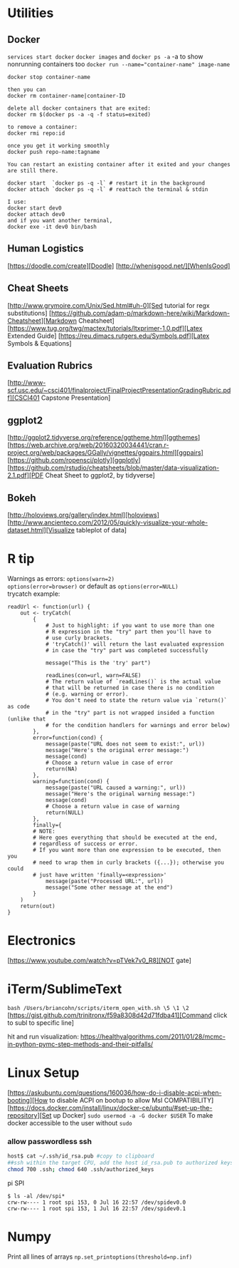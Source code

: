 # Utilities
## Docker
`services start docker`
`docker images` and `docker ps -a` -a to show nonrunning containers too
`docker run --name="container-name" image-name`

```
docker stop container-name

then you can
docker rm container-name|container-ID

delete all docker containers that are exited:
docker rm $(docker ps -a -q -f status=exited) 

to remove a container:
docker rmi repo:id

once you get it working smoothly
docker push repo-name:tagname

You can restart an existing container after it exited and your changes are still there.

docker start  `docker ps -q -l` # restart it in the background
docker attach `docker ps -q -l` # reattach the terminal & stdin

I use:
docker start dev0
docker attach dev0
and if you want another terminal, 
docker exe -it dev0 bin/bash

```

## Human Logistics
[https://doodle.com/create][Doodle]
[http://whenisgood.net/][WhenIsGood]

## Cheat Sheets
[http://www.grymoire.com/Unix/Sed.html#uh-0][Sed tutorial for regx substitutions]
[https://github.com/adam-p/markdown-here/wiki/Markdown-Cheatsheet][Markdown Cheatsheet]
[https://www.tug.org/twg/mactex/tutorials/ltxprimer-1.0.pdf][Latex Extended Guide]
[https://reu.dimacs.rutgers.edu/Symbols.pdf][Latex Symbols & Equations]

## Evaluation Rubrics
[http://www-scf.usc.edu/~csci401/finalproject/FinalProjectPresentationGradingRubric.pdf][CSCI401 Capstone Presentation]

## ggplot2
[http://ggplot2.tidyverse.org/reference/ggtheme.html][ggthemes]
[https://web.archive.org/web/20160320034441/cran.r-project.org/web/packages/GGally/vignettes/ggpairs.html][ggpairs]
[https://github.com/ropensci/plotly][ggplotly]
[https://github.com/rstudio/cheatsheets/blob/master/data-visualization-2.1.pdf][PDF Cheat Sheet to ggplot2, by tidyverse]
## Bokeh
[http://holoviews.org/gallery/index.html][holoviews]
[http://www.ancienteco.com/2012/05/quickly-visualize-your-whole-dataset.html][Visualize tableplot of data]


# R tip
Warnings as errors: `options(warn=2)`   
`options(error=browser)` or default as `options(error=NULL)`  
trycatch example:
```
readUrl <- function(url) {
    out <- tryCatch(
        {
            # Just to highlight: if you want to use more than one 
            # R expression in the "try" part then you'll have to 
            # use curly brackets.
            # 'tryCatch()' will return the last evaluated expression 
            # in case the "try" part was completed successfully

            message("This is the 'try' part")

            readLines(con=url, warn=FALSE) 
            # The return value of `readLines()` is the actual value 
            # that will be returned in case there is no condition 
            # (e.g. warning or error). 
            # You don't need to state the return value via `return()` as code 
            # in the "try" part is not wrapped insided a function (unlike that
            # for the condition handlers for warnings and error below)
        },
        error=function(cond) {
            message(paste("URL does not seem to exist:", url))
            message("Here's the original error message:")
            message(cond)
            # Choose a return value in case of error
            return(NA)
        },
        warning=function(cond) {
            message(paste("URL caused a warning:", url))
            message("Here's the original warning message:")
            message(cond)
            # Choose a return value in case of warning
            return(NULL)
        },
        finally={
        # NOTE:
        # Here goes everything that should be executed at the end,
        # regardless of success or error.
        # If you want more than one expression to be executed, then you 
        # need to wrap them in curly brackets ({...}); otherwise you could
        # just have written 'finally=<expression>' 
            message(paste("Processed URL:", url))
            message("Some other message at the end")
        }
    )    
    return(out)
}
```

# Electronics
[https://www.youtube.com/watch?v=pTVek7v0_R8][NOT gate]

# iTerm/SublimeText
`bash /Users/briancohn/scripts/iterm_open_with.sh \5 \1 \2 `
[https://gist.github.com/trinitronx/f59a8308d42d71fdba41][Command click to subl to specific line]

hit and run visualization:
https://healthyalgorithms.com/2011/01/28/mcmc-in-python-pymc-step-methods-and-their-pitfalls/

# Linux Setup
[https://askubuntu.com/questions/160036/how-do-i-disable-acpi-when-booting][How to disable ACPI on bootup to allow MsI COMPATIBILITY]
[https://docs.docker.com/install/linux/docker-ce/ubuntu/#set-up-the-repository][Set up Docker]
`sudo usermod -a -G docker $USER` To make docker accessible to the user without `sudo`
### allow passwordless ssh
```bash
host$ cat ~/.ssh/id_rsa.pub #copy to clipboard
##ssh within the target CPU, add the host id_rsa.pub to authorized keys. then:
chmod 700 .ssh; chmod 640 .ssh/authorized_keys
```

pi SPI
```
$ ls -al /dev/spi*
crw-rw---- 1 root spi 153, 0 Jul 16 22:57 /dev/spidev0.0
crw-rw---- 1 root spi 153, 1 Jul 16 22:57 /dev/spidev0.1
```

# Numpy
Print all lines of arrays
`np.set_printoptions(threshold=np.inf)`